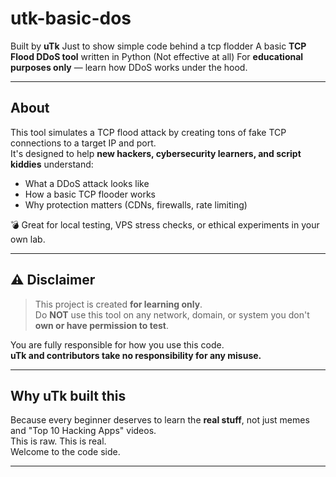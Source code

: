 # utk-basic-dos

 Built by **uTk**
 Just to show simple code behind a tcp flodder
 A basic **TCP Flood DDoS tool** written in Python  (Not effective at all)
 For **educational purposes only** — learn how DDoS works under the hood.

---

## About

This tool simulates a TCP flood attack by creating tons of fake TCP connections to a target IP and port.  
It's designed to help **new hackers, cybersecurity learners, and script kiddies** understand:

- What a DDoS attack looks like
- How a basic TCP flooder works
- Why protection matters (CDNs, firewalls, rate limiting)

💣 Great for local testing, VPS stress checks, or ethical experiments in your own lab.

---

## ⚠ Disclaimer

> This project is created **for learning only**.  
> Do **NOT** use this tool on any network, domain, or system you don't **own or have permission to test**.

You are fully responsible for how you use this code.  
**uTk and contributors take no responsibility for any misuse.**

---

##  Why uTk built this

Because every beginner deserves to learn the **real stuff**, not just memes and "Top 10 Hacking Apps" videos.  
This is raw. This is real.  
Welcome to the code side.

---

